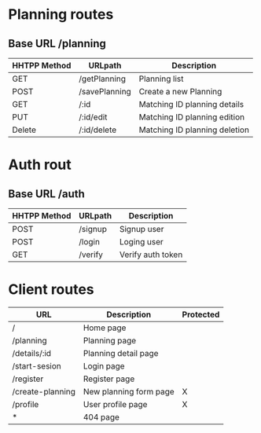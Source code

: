 # Planning routes
## Base URL /planning

| HHTPP Method | URLpath       | Description                   |
|--------------|---------------|-------------------------------|
| GET          | /getPlanning  | Planning list                 |
| POST         | /savePlanning | Create a new Planning         |
| GET          | /:id          | Matching ID planning details  |
| PUT          | /:id/edit     | Matching ID planning edition  |
| Delete       | /:id/delete   | Matching ID planning deletion |


# Auth rout
## Base URL /auth

| HHTPP Method | URLpath | Description       |
|--------------|---------|-------------------|
| POST         | /signup | Signup user       |
| POST         | /login  | Loging user       |
| GET          | /verify | Verify auth token |


# Client routes

| URL              | Description            | Protected |
|------------------|------------------------|-----------|
| /                | Home page              |           |
| /planning        | Planning page          |           |
| /details/:id     | Planning detail page   |           |
| /start-sesion    | Login page             |           |
| /register        | Register page          |           |
| /create-planning | New planning form page | X         |
| /profile         | User profile page      | X         |
| *                | 404 page               |           |